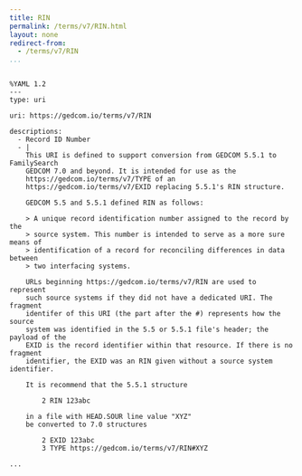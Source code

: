```yaml
---
title: RIN
permalink: /terms/v7/RIN.html
layout: none
redirect-from:
  - /terms/v7/RIN
...
```


```

%YAML 1.2
---
type: uri

uri: https://gedcom.io/terms/v7/RIN

descriptions:
  - Record ID Number
  - |
    This URI is defined to support conversion from GEDCOM 5.5.1 to FamilySearch
    GEDCOM 7.0 and beyond. It is intended for use as the
    https://gedcom.io/terms/v7/TYPE of an 
    https://gedcom.io/terms/v7/EXID replacing 5.5.1's RIN structure.

    GEDCOM 5.5 and 5.5.1 defined RIN as follows:
    
    > A unique record identification number assigned to the record by the
    > source system. This number is intended to serve as a more sure means of
    > identification of a record for reconciling differences in data between
    > two interfacing systems.
    
    URLs beginning https://gedcom.io/terms/v7/RIN are used to represent
    such source systems if they did not have a dedicated URI. The fragment
    identifer of this URI (the part after the #) represents how the source
    system was identified in the 5.5 or 5.5.1 file's header; the payload of the
    EXID is the record identifier within that resource. If there is no fragment
    identifier, the EXID was an RIN given without a source system identifier.
    
    It is recommend that the 5.5.1 structure
    
        2 RIN 123abc
    
    in a file with HEAD.SOUR line value "XYZ"
    be converted to 7.0 structures
    
        2 EXID 123abc
        3 TYPE https://gedcom.io/terms/v7/RIN#XYZ

...

```
